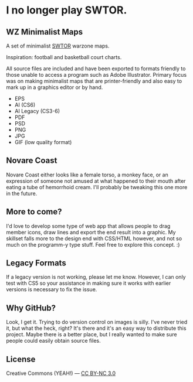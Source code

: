 I no longer play SWTOR.
=======================

## WZ Minimalist Maps

A set of minimalist [SWTOR](http://www.swtor.com) warzone maps.

Inspiration: football and basketball court charts.

All source files are included and have been exported to formats friendly to those unable to access a program such as Adobe Illustrator. Primary focus was on making minimalist maps that are printer-friendly and also easy to mark up in a graphics editor or by hand.

* EPS
* AI (CS6)
* AI Legacy (CS3-6)
* PDF
* PSD 
* PNG
* JPG
* GIF (low quality format)

## Novare Coast

Novare Coast either looks like a female torso, a monkey face, or an expression of someone not amused at what happened to their mouth after eating a tube of hemorrhoid cream. I'll probably be tweaking this one more in the future.

## More to come?

I'd love to develop some type of web app that allows people to drag member icons, draw lines and export the end result into a graphic. My skillset falls more to the design end with CSS/HTML however, and not so much on the programm-y type stuff. Feel free to explore this concept. :)

## Legacy Formats

If a legacy version is not working, please let me know. However, I can only test with CS5 so your assistance in making sure it works with earlier versions is necessary to fix the issue.

## Why GitHub?

Look, I get it. Trying to do version control on images is silly. I've never tried it, but what the heck, right? It's there and it's an easy way to distribute this project. Maybe there is a better place, but I really wanted to make sure people could easily obtain source files.

## License

Creative Commons (YEAH!) — [CC BY-NC 3.0](http://creativecommons.org/licenses/by-nc/3.0/)

